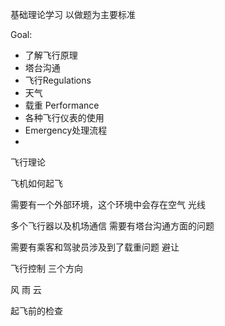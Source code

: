 

基础理论学习 以做题为主要标准

Goal: 

* 了解飞行原理
* 塔台沟通
* 飞行Regulations
* 天气
* 载重 Performance
* 各种飞行仪表的使用
* Emergency处理流程
* 

飞行理论



飞机如何起飞





需要有一个外部环境，这个环境中会存在空气 光线 

多个飞行器以及机场通信 需要有塔台沟通方面的问题



需要有乘客和驾驶员涉及到了载重问题 避让 



飞行控制 三个方向

风 雨 云 



起飞前的检查